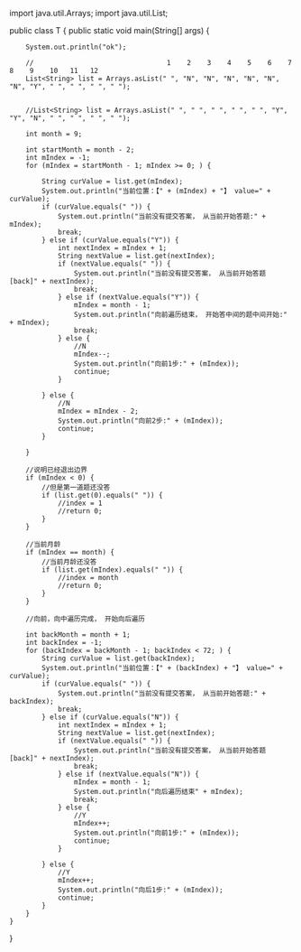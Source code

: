 import java.util.Arrays;
import java.util.List;

public class T {
    public static void main(String[] args) {

        System.out.println("ok");

        //                                 1    2    3    4    5    6    7    8    9    10   11   12
        List<String> list = Arrays.asList(" ", "N", "N", "N", "N", "N", "N", "Y", " ", " ", " ", " ");


        //List<String> list = Arrays.asList(" ", " ", " ", " ", " ", "Y", "Y", "N", " ", " ", " ", " ");

        int month = 9;

        int startMonth = month - 2;
        int mIndex = -1;
        for (mIndex = startMonth - 1; mIndex >= 0; ) {

            String curValue = list.get(mIndex);
            System.out.println("当前位置：【" + (mIndex) + "】 value=" + curValue);
            if (curValue.equals(" ")) {
                System.out.println("当前没有提交答案， 从当前开始答题:" + mIndex);
                break;
            } else if (curValue.equals("Y")) {
                int nextIndex = mIndex + 1;
                String nextValue = list.get(nextIndex);
                if (nextValue.equals(" ")) {
                    System.out.println("当前没有提交答案， 从当前开始答题[back]" + nextIndex);
                    break;
                } else if (nextValue.equals("Y")) {
                    mIndex = month - 1;
                    System.out.println("向前遍历结束， 开始答中间的题中间开始:" + mIndex);
                    break;
                } else {
                    //N
                    mIndex--;
                    System.out.println("向前1步:" + (mIndex));
                    continue;
                }

            } else {
                //N
                mIndex = mIndex - 2;
                System.out.println("向前2步:" + (mIndex));
                continue;
            }

        }

        //说明已经退出边界
        if (mIndex < 0) {
            //但是第一道题还没答
            if (list.get(0).equals(" ")) {
                //index = 1
                //return 0;
            }
        }

        //当前月龄
        if (mIndex == month) {
            //当前月龄还没答
            if (list.get(mIndex).equals(" ")) {
                //index = month
                //return 0;
            }
        }

        //向前，向中遍历完成， 开始向后遍历

        int backMonth = month + 1;
        int backIndex = -1;
        for (backIndex = backMonth - 1; backIndex < 72; ) {
            String curValue = list.get(backIndex);
            System.out.println("当前位置：【" + (backIndex) + "】 value=" + curValue);
            if (curValue.equals(" ")) {
                System.out.println("当前没有提交答案， 从当前开始答题:" + backIndex);
                break;
            } else if (curValue.equals("N")) {
                int nextIndex = mIndex + 1;
                String nextValue = list.get(nextIndex);
                if (nextValue.equals(" ")) {
                    System.out.println("当前没有提交答案， 从当前开始答题[back]" + nextIndex);
                    break;
                } else if (nextValue.equals("N")) {
                    mIndex = month - 1;
                    System.out.println("向后遍历结束" + mIndex);
                    break;
                } else {
                    //Y
                    mIndex++;
                    System.out.println("向前1步:" + (mIndex));
                    continue;
                }

            } else {
                //Y
                mIndex++;
                System.out.println("向后1步:" + (mIndex));
                continue;
            }
        }
    }
}
